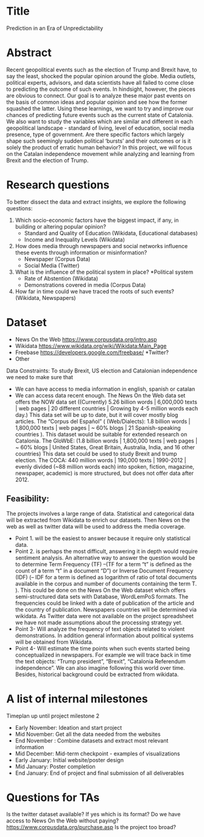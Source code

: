 # Title
Prediction in an Era of Unpredictability 

# Abstract
Recent geopolitical events such as the election of Trump and Brexit have, to say the least, shocked the popular opinion around the globe. Media outlets, political experts, advisors, and data scientists have all failed to come close to predicting the outcome of such events. In hindsight, however, the pieces are obvious to connect. Our goal is to analyze these major past events on the basis of common ideas and popular opinion and see how the former squashed the latter. Using these learnings, we want to try and improve our chances of predicting future events such as the current state of Catalonia. We also want to study the variables which are similar and different in each geopolitical landscape - standard of living, level of education, social media presence, type of government. Are there specific factors which largely shape such seemingly sudden political ‘bursts’ and their outcomes or is it solely the product of erratic human behavior? In this project, we will focus on the Catalan independence movement while analyzing and learning from Brexit and the election of Trump.

# Research questions
To better dissect the data and extract insights, we explore the following questions:
1. Which socio-economic factors have the biggest impact, if any, in building or altering popular opinion?
   * Standard and Quality of Education (Wikidata, Educational databases)
   * Income and Inequality Levels (Wikidata)
2. How does media through newspapers and social networks influence these events through information or misinformation?
    * Newspaper (Corpus Data)
    * Social Media (Twitter)
3. What is the influence of the political system in place?
    *Political system
    * Rate of Abstention (Wikidata)
    * Demonstrations covered in media (Corpus Data)
4. How far in time could we have traced the roots of such events? (Wikidata, Newspapers)


# Dataset

* News On the Web    https://www.corpusdata.org/intro.asp
* Wikidata    https://www.wikidata.org/wiki/Wikidata:Main_Page
* Freebase    https://developers.google.com/freebase/
*Twitter?
* Other

Data Constraints:
To study Brexit, US election and Catalonian independence we need to make sure that
   * We can have access to media information in english, spanish or catalan
   * We can access data recent enough. 
The News On the Web data set offers the  NOW data set ((Currently) 5.26 billion words | 6,000,000 texts | web pages | 20 different countries | Growing by 4-5 million words each day.) This data set will be up to date, but it will cover mostly blog articles. The  “Corpus del Español” ( (Web/Dialects): 1.8 billion words | 1,800,000 texts | web pages | ~ 60% blogs | 21 Spanish-speaking countries ). This dataset would be suitable for extended research on Catalonia.  The GloWbE: (1.8 billion words | 1,800,000 texts | web pages | ~ 60% blogs | United States, Great Britain, Australia, India, and 16 other countries) This data set could be used to study Brexit and trump election. The COCA: 440 million words | 190,000 texts | 1990-2012 | evenly divided (~88 million words each) into spoken, fiction, magazine, newspaper, academic) is more structured, but does not offer data after 2012. 


## Feasibility: 
The projects involves a large range of data. Statistical and categorical data will be extracted from Wikidata to enrich our datasets. Then News on the web as well as twitter data will be used to address the media coverage.
* Point 1. will be the easiest to answer because it require only statistical data. 
* Point 2. is perhaps the most difficult, answering it in depth would require sentiment analysis. An alternative way to answer the question would be to determine Term Frequency (TF) –(TF for a term “t” is defined as the count of a term “t” in a document “D”) or Inverse Document Frequency (IDF)  (– IDF for a term is defined as logarithm of ratio of total documents available in the corpus and number of documents containing the term T. ). This could be done on the News On the Web dataset which offers semi-structured data sets with Database, WordLemPoS formats. The frequencies could be linked with a date of publication of the article and the country of publication. Newspapers countries will be determined via wikidata. As Twitter data were not available on the project spreadsheet we have not made assumptions about the processing strategy yet. 
* Point 3- Will analyze the frequency of text objects related to violent demonstrations. In addition general information about political systems will be obtained from Wikidata. 
* Point 4- Will estimate the time points when such events started being conceptualized in newspapers. For example we will trace back in time the text objects:  “Trump president”, “Brexit”, “Catalonia Referendum independence”. We can also imagine following this world over time. Besides, historical background could be extracted from wikidata.  


# A list of internal milestones
Timeplan up until project milestone 2
* Early November: Ideation and start project
* Mid November: Get all the data needed from the websites
* End November : Combine datasets and extract most relevant information
* Mid December: Mid-term checkpoint - examples of visualizations
* Early January: Initial website/poster design
* Mid January: Poster completion
* End January: End of project and final submission of all deliverables

# Questions for TAs
Is the twitter dataset available? If yes which is its format? 
Do we have access to News On the Web without paying? https://www.corpusdata.org/purchase.asp
Is the project too broad? 


